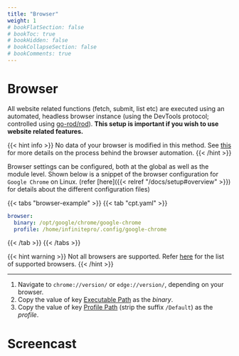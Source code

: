 ```yaml
---
title: "Browser"
weight: 1
# bookFlatSection: false
# bookToc: true
# bookHidden: false
# bookCollapseSection: false
# bookComments: true
---
```


# Browser

All website related functions (fetch, submit, list etc) are executed using an automated, headless browser instance (using the DevTools protocol; controlled using [go-rod/rod](https://github.com/go-rod/rod)). **This setup is important if you wish to use website related features.**

{{< hint info >}}
No data of your browser is modified in this method. See [this](https://github.com/cp-tools/cpt-lib#is-sensitive-data-of-my-browser-at-risk) for more details on the process behind the browser automation.
{{< /hint >}}

Browser settings can be configured, both at the global as well as the module level. Shown below is a snippet of the browser configuration for `Google Chrome` on Linux. (refer [here]({{< relref "/docs/setup#overview" >}}) for details about the different configuration files)

{{< tabs "browser-example" >}}
{{< tab "cpt.yaml" >}}
```yaml
browser:
  binary: /opt/google/chrome/google-chrome
  profile: /home/infinitepro/.config/google-chrome
```
{{< /tab >}}
{{< /tabs >}}


{{< hint warning >}}
Not all browsers are supported. Refer [here](https://github.com/go-rod/rod#q-does-it-support-other-browsers-like-firefox-or-edge) for the list of supported browsers.
{{< /hint >}}

---

1. Navigate to `chrome://version/` or `edge://version/`, depending on your browser.
2. Copy the value of key <u>Executable Path</u> as the *binary*.
3. Copy the value of key <u>Profile Path</u> (strip the suffix `/Default`) as the *profile*.

# Screencast

<script id="asciicast-eNMwl4oJtkjBfz3bJLzuUnS2G" src="https://asciinema.org/a/eNMwl4oJtkjBfz3bJLzuUnS2G.js" async data-rows="10" data-speed="1.5" data-theme="monokai"></script>